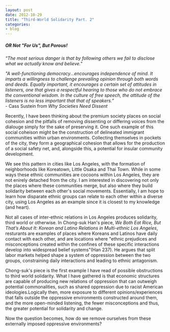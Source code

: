 ```yaml
---
layout: post
date: 2012-10-29
title: "Third-World Solidarity Part. 2"
categories:
- blog
---
```

<h5>OR Not "For Us", But Porous!</h5>
<font style='font-style:italic;'><p>“The most serious danger is that by following others we fail to disclose what we actually know and believe."</p><p>"A well-functioning democracy...encourages independence of mind. It imparts a willingness to challenge prevailing opinion through both words and deeds. Equally important, it encourages a certain set of attitudes in listeners, one that gives a respectful hearing to those who do not embrace the conventional wisdom. In the culture of free speech, the attitude of the listeners is no less important that that of speakers.”</font> <br>- Cass Sustein from <font style='font-style:italic;'>Why Societies Need Dissent</font></p><p>Recently, I have been thinking about the premium society places on social cohesion and the pitfalls of removing dissenting or differing voices from the dialouge simply for the sake of preserving it. One such example of this social coheison might be the construction of delineated immigrant communities within urban environments.	Collecting themselves in pockets of the city, they form a geographical cohesion that allows for the production of a social safety net, and, alongside this, a potential for insular community development.</p><p>We see this pattern in cities like Los Angeles, with the formation of neighborhoods like Koreatown, Little Osaka and Thai Town. While in some ways these ethnic communities are cocoons within Los Angeles, they are not enirely detached from the city. I am interested in discovering not only the places where these communities merge, but also where they build solidarity between each other's social movements. Essentially, I am hope to learn how disparate ethnic groups can relate to each other within a diverse city, using Los Angeles as an example since it is closest to my knowledge (and heart).</p><p>Not all cases of inter-ethnic relations in Los Angeles produces solidarity, third world or otherwise. In Chong-suk Han's piece, <font style='font-style:italic;'>We Both Eat Rice, But That’s About It: Korean and Latino Relations in Multi-ethnic Los Angeles</font>, resturants are examples of places where Koreans and Latinos have daily contact with each other, and are locations where "ethnic prejudices and misconceptions created within the confines of these specific interactions develop into widespread belief systems"(Han 237). He argues that split labor markets helped shape a system of oppression between the two groups, constraining daily interactions and leading to ethnic antagonism.</p><p>Chong-suk's piece is the first example I have read of possible obstructions to third world solidarity. What I have gathered is that economic structures are capable of producing new relations of oppression that can outweigh potential commonalities, such as shared oppression due to racist American ideologies.Logically then, more exposure to different opinions/experiences that falls outside the oppressive environments constructed around them, and the more open-minded listening, the fewer misconceptions and thus, the greater potential for solidarity and change.</p><p>Now the question becomes, how do we remove ourselves from these externally imposed oppressive environments?</p>
	 
	 